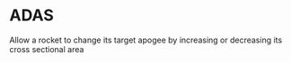 # ADAS

Allow a rocket to change its target apogee by increasing or decreasing its cross sectional area